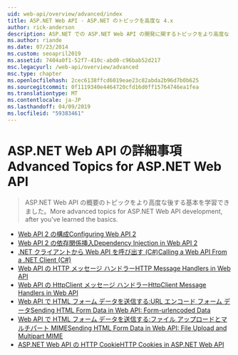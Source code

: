 ```yaml
---
uid: web-api/overview/advanced/index
title: ASP.NET Web API - ASP.NET のトピックを高度な 4.x
author: rick-anderson
description: ASP.NET での ASP.NET Web API の開発に関するトピックをより高度な 4.x では後、基本を学習できました。
ms.author: riande
ms.date: 07/23/2014
ms.custom: seoapril2019
ms.assetid: 7404a0f1-52f7-410c-abd0-c96bab52d217
msc.legacyurl: /web-api/overview/advanced
msc.type: chapter
ms.openlocfilehash: 2cec6138ffcd6019eae23c82abda2b96d7b0b625
ms.sourcegitcommit: 0f1119340e4464720cfd16d0ff15764746ea1fea
ms.translationtype: MT
ms.contentlocale: ja-JP
ms.lasthandoff: 04/09/2019
ms.locfileid: "59383461"
---
```

# <a name="advanced-topics-for-aspnet-web-api"></a><span data-ttu-id="b6ed3-103">ASP.NET Web API の詳細事項</span><span class="sxs-lookup"><span data-stu-id="b6ed3-103">Advanced Topics for ASP.NET Web API</span></span>

> <span data-ttu-id="b6ed3-104">ASP.NET Web API の概要のトピックをより高度な後する基本を学習できました。</span><span class="sxs-lookup"><span data-stu-id="b6ed3-104">More advanced topics for ASP.NET Web API development, after you've learned the basics.</span></span>


- [<span data-ttu-id="b6ed3-105">Web API 2 の構成</span><span class="sxs-lookup"><span data-stu-id="b6ed3-105">Configuring Web API 2</span></span>](configuring-aspnet-web-api.md)
- [<span data-ttu-id="b6ed3-106">Web API 2 の依存関係挿入</span><span class="sxs-lookup"><span data-stu-id="b6ed3-106">Dependency Injection in Web API 2</span></span>](dependency-injection.md)
- [<span data-ttu-id="b6ed3-107">.NET クライアントから Web API を呼び出す (C#)</span><span class="sxs-lookup"><span data-stu-id="b6ed3-107">Calling a Web API From a .NET Client (C#)</span></span>](calling-a-web-api-from-a-net-client.md)
- [<span data-ttu-id="b6ed3-108">Web API の HTTP メッセージ ハンドラー</span><span class="sxs-lookup"><span data-stu-id="b6ed3-108">HTTP Message Handlers in Web API</span></span>](http-message-handlers.md)
- [<span data-ttu-id="b6ed3-109">Web API の HttpClient メッセージ ハンドラー</span><span class="sxs-lookup"><span data-stu-id="b6ed3-109">HttpClient Message Handlers in Web API</span></span>](httpclient-message-handlers.md)
- [<span data-ttu-id="b6ed3-110">Web API で HTML フォーム データを送信する:URL エンコード フォーム データ</span><span class="sxs-lookup"><span data-stu-id="b6ed3-110">Sending HTML Form Data in Web API: Form-urlencoded Data</span></span>](sending-html-form-data-part-1.md)
- [<span data-ttu-id="b6ed3-111">Web API で HTML フォーム データを送信する:ファイル アップロードとマルチパート MIME</span><span class="sxs-lookup"><span data-stu-id="b6ed3-111">Sending HTML Form Data in Web API: File Upload and Multipart MIME</span></span>](sending-html-form-data-part-2.md)
- [<span data-ttu-id="b6ed3-112">ASP.NET Web API の HTTP Cookie</span><span class="sxs-lookup"><span data-stu-id="b6ed3-112">HTTP Cookies in ASP.NET Web API</span></span>](http-cookies.md)
